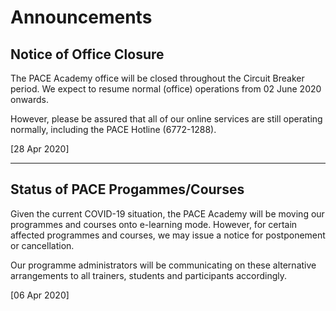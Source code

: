 # Announcements

## Notice of Office Closure

The PACE Academy office will be closed throughout the Circuit Breaker period. We expect to resume normal (office) operations from 02 June 2020 onwards.

However, please be assured that all of our online services are still operating normally, including the PACE Hotline (6772-1288).

[28 Apr 2020]

----------------------

## Status of PACE Progammes/Courses

Given the current COVID-19 situation, the PACE Academy will be moving our programmes and courses onto e-learning mode. However, for certain affected programmes and courses, we may issue a notice for postponement or cancellation.

Our programme administrators will be communicating on these alternative arrangements to all trainers, students and participants accordingly.

[06 Apr 2020]
